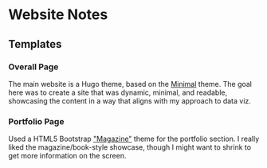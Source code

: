 # Website Notes

## Templates
### Overall Page
The main website is a Hugo theme, based on the [Minimal](https://themes.gohugo.io/minimal/) theme. The goal here was to create a site that was dynamic, minimal, and readable, showcasing the content in a way that aligns with my approach to data viz. 
### Portfolio Page
Used a HTML5 Bootstrap ["Magazine"](https://freehtml5.co/magazine-free-html5-bootstrap-template/) theme for the portfolio section. I really liked the magazine/book-style showcase, though I might want to shrink to get more information on the screen. 


